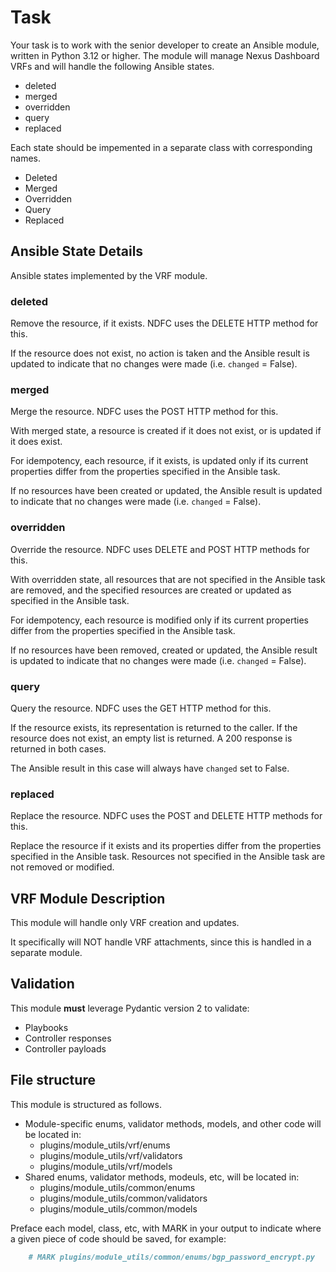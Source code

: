 # Task

Your task is to work with the senior developer to create an Ansible module,
written in Python 3.12 or higher. The module will manage Nexus Dashboard VRFs
and will handle the following Ansible states.

- deleted
- merged
- overridden
- query
- replaced

Each state should be impemented in a separate class with corresponding names.

- Deleted
- Merged
- Overridden
- Query
- Replaced

## Ansible State Details

Ansible states implemented by the VRF module.

### deleted

Remove the resource, if it exists. NDFC uses the DELETE HTTP method for this.

If the resource does not exist, no action is taken and the Ansible result
is updated to indicate that no changes were made (i.e. `changed` = False).

### merged

Merge the resource. NDFC uses the POST HTTP method for this.

With merged state, a resource is created if it does not exist,
or is updated if it does exist.

For idempotency, each resource, if it exists, is updated only if
its current properties differ from the properties specified in
the Ansible task.

If no resources have been created or updated, the Ansible
result is updated to indicate that no changes were made (i.e.
`changed` = False).

### overridden

Override the resource. NDFC uses DELETE and POST HTTP methods for this.

With overridden state, all resources that are not specified in the
Ansible task are removed, and the specified resources are created or
updated as specified in the Ansible task.

For idempotency, each resource is modified only if its current
properties differ from the properties specified in the Ansible
task.

If no resources have been removed, created or updated, the Ansible
result is updated to indicate that no changes were made (i.e.
`changed` = False).

### query

Query the resource. NDFC uses the GET HTTP method for this.

If the resource exists, its representation is returned to the caller.
If the resource does not exist, an empty list is returned.  A
200 response is returned in both cases.

The Ansible result in this case will always have `changed` set to False.

### replaced

Replace the resource. NDFC uses the POST and DELETE HTTP methods for this.

Replace the resource if it exists and its properties differ from
the properties specified in the Ansible task. Resources not specified
in the Ansible task are not removed or modified.

## VRF Module Description

This module will handle only VRF creation and updates.

It specifically will NOT handle VRF attachments, since this is handled in a separate module.

## Validation

This module **must** leverage Pydantic version 2 to validate:

- Playbooks
- Controller responses
- Controller payloads

## File structure

This module is structured as follows.

- Module-specific enums, validator methods, models, and other code will be located in:
  - plugins/module_utils/vrf/enums
  - plugins/module_utils/vrf/validators
  - plugins/module_utils/vrf/models
- Shared enums, validator methods, modeuls, etc, will be located in:
  - plugins/module_utils/common/enums
  - plugins/module_utils/common/validators
  - plugins/module_utils/common/models

Preface each model, class, etc, with MARK in your output to indicate where a given piece of code should be saved, for example:

```markdown
    # MARK plugins/module_utils/common/enums/bgp_password_encrypt.py
```

